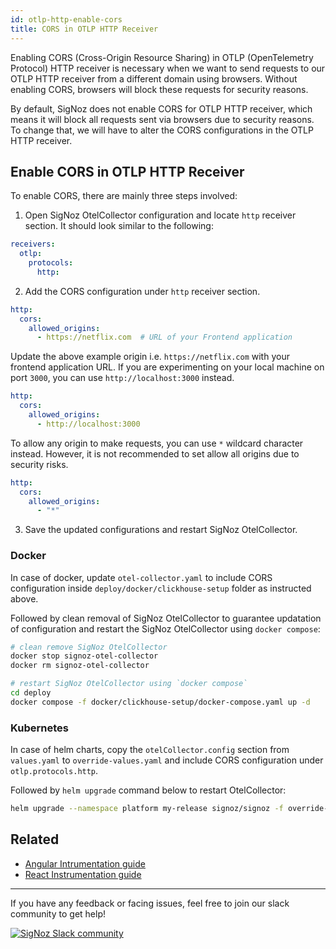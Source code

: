 ```yaml
---
id: otlp-http-enable-cors
title: CORS in OTLP HTTP Receiver
---
```


Enabling CORS (Cross-Origin Resource Sharing) in OTLP (OpenTelemetry Protocol)
HTTP receiver is necessary when we want to send requests to our OTLP HTTP receiver
from a different domain using browsers. Without enabling CORS, browsers will block
these requests for security reasons.

By default, SigNoz does not enable CORS for OTLP HTTP receiver, which means it will
block all requests sent via browsers due to security reasons. To change that, we will
have to alter the CORS configurations in the OTLP HTTP receiver.

## Enable CORS in OTLP HTTP Receiver

To enable CORS, there are mainly three steps involved:

1. Open SigNoz OtelCollector configuration and locate `http` receiver section.
  It should look similar to the following:
  ```yaml
  receivers:
    otlp:
      protocols:
        http:
  ```

2. Add the CORS configuration under `http` receiver section.
  ```yaml
  http:
    cors:
      allowed_origins:
        - https://netflix.com  # URL of your Frontend application
  ```
  Update the above example origin i.e. `https://netflix.com` with your frontend
  application URL. If you are experimenting on your local machine on port `3000`,
  you can use `http://localhost:3000` instead.

  ```yaml
  http:
    cors:
      allowed_origins:
        - http://localhost:3000 
  ```

  To allow any origin to make requests, you can use `*` wildcard character instead.
  However, it is not recommended to set allow all origins due to security risks.

  ```yaml
  http:
    cors:
      allowed_origins:
        - "*"
  ```

3. Save the updated configurations and restart SigNoz OtelCollector.

### Docker

In case of docker, update `otel-collector.yaml` to include CORS configuration
inside `deploy/docker/clickhouse-setup` folder as instructed above.

Followed by clean removal of SigNoz OtelCollector to guarantee updatation of
configuration and restart the SigNoz OtelCollector using `docker compose`:

```bash
# clean remove SigNoz OtelCollector
docker stop signoz-otel-collector
docker rm signoz-otel-collector

# restart SigNoz OtelCollector using `docker compose`
cd deploy
docker compose -f docker/clickhouse-setup/docker-compose.yaml up -d
```

### Kubernetes

In case of helm charts, copy the `otelCollector.config` section from `values.yaml`
to `override-values.yaml` and include CORS configuration under `otlp.protocols.http`.

Followed by `helm upgrade` command below to restart OtelCollector:

```bash
helm upgrade --namespace platform my-release signoz/signoz -f override-values.yaml
```

## Related

- [Angular Intrumentation guide][3]
- [React Instrumentation guide][4]

---

If you have any feedback or facing issues, feel free to join our slack community to get help!

[![SigNoz Slack community][1]][2]

[1]: /img/blog/common/join_slack_cta.png
[2]: https://signoz.io/slack
[3]: https://signoz.io/docs/instrumentation/angular/
[4]: https://signoz.io/blog/opentelemetry-react/
